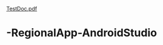 [TestDoc.pdf](https://github.com/tahirbegec/RegionalApp-AndroidStudio/files/11362573/TestDoc.pdf)
# -RegionalApp-AndroidStudio
